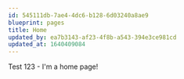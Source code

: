 ```yaml
---
id: 545111db-7ae4-4dc6-b128-6d03240a8ae9
blueprint: pages
title: Home
updated_by: ea7b3143-af23-4f8b-a543-394e3ce981cd
updated_at: 1640409084
---
```

Test 123 - I'm a home page!